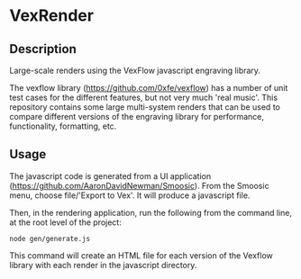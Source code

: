 # VexRender
## Description
Large-scale renders using the VexFlow javascript engraving library.

The vexflow library (https://github.com/0xfe/vexflow) has a number of unit test cases for the different features, but not very much 'real music'.  This repository contains some large multi-system renders that can be used to compare different versions of the engraving library for performance, functionality, formatting, etc.

## Usage
The javascript code is generated from a UI application (https://github.com/AaronDavidNewman/Smoosic).  From the Smoosic menu, choose file/'Export to Vex'.  It will produce a javascript file.

Then, in the rendering application, run the following from the command line, at the root level of the project:

```
node gen/generate.js
```

This command will create an HTML file for each version of the Vexflow library with each render in the javascript directory.
